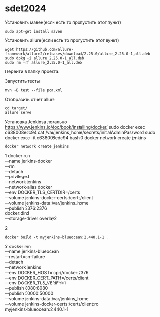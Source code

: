 # sdet2024

Установить мавен(если есть то пропустить этот пункт)
```shell
sudo apt-get install maven
```
Установить allure(если есть то пропустить этот пункт)
```shell
wget https://github.com/allure-framework/allure2/releases/download/2.25.0/allure_2.25.0-1_all.deb
sudo dpkg -i allure_2.25.0-1_all.deb
sudo rm -rf allure_2.25.0-1_all.deb
```
Перейти в папку проекта.

Запустить тесты
```shell
mvn -B test --file pom.xml
```

Отобразить отчет allure
```shell
cd target/
allure serve
```
Установка Jenkinsa локально
https://www.jenkins.io/doc/book/installing/docker/
sudo docker exec c638008edc94 cat /var/jenkins_home/secrets/initialAdminPassword 
sudo docker exec -it c638008edc94 bash 
0 docker network create jenkins
```shell
docker network create jenkins
```
1 docker run \
--name jenkins-docker \
--rm \
--detach \
--privileged \
--network jenkins \
--network-alias docker \
--env DOCKER_TLS_CERTDIR=/certs \
--volume jenkins-docker-certs:/certs/client \
--volume jenkins-data:/var/jenkins_home \
--publish 2376:2376 \
docker:dind \
--storage-driver overlay2

2 
```shell
docker build -t myjenkins-blueocean:2.440.1-1 .
```

3 docker run \
--name jenkins-blueocean \
--restart=on-failure \
--detach \
--network jenkins \
--env DOCKER_HOST=tcp://docker:2376 \
--env DOCKER_CERT_PATH=/certs/client \
--env DOCKER_TLS_VERIFY=1 \
--publish 8080:8080 \
--publish 50000:50000 \
--volume jenkins-data:/var/jenkins_home \
--volume jenkins-docker-certs:/certs/client:ro \
myjenkins-blueocean:2.440.1-1 